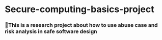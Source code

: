 # Secure-computing-basics-project
### 🔸This is a research project about how to use abuse case and risk analysis in safe software design
